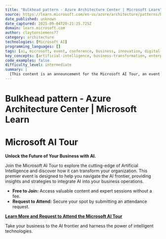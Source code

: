 ```yaml
---
title: "Bulkhead pattern - Azure Architecture Center | Microsoft Learn"
source: https://learn.microsoft.com/en-us/azure/architecture/patterns/bulkhead
date_published: unknown
date_captured: 2025-09-04T20:21:25.725Z
domain: learn.microsoft.com
author: claytonsiemens77
category: architecture
technologies: [Microsoft AI]
programming_languages: []
tags: [ai, microsoft, event, conference, business, innovation, digital-transformation]
key_concepts: [artificial-intelligence, business-transformation, enterprise-ai]
code_examples: false
difficulty_level: intermediate
summary: |
  [This content is an announcement for the Microsoft AI Tour, an event focused on Artificial Intelligence. It invites businesses to explore the latest advancements in AI and learn how to integrate them into their operations. The event is free to join, though attendance requires a request. Its primary goal is to help organizations leverage AI for business transformation and innovation, guiding them to the AI frontier.]
---
```

# Bulkhead pattern - Azure Architecture Center | Microsoft Learn

# Microsoft AI Tour

**Unlock the Future of Your Business with AI.**

Join the Microsoft AI Tour to explore the cutting-edge of Artificial Intelligence and discover how it can transform your organization. This premier event is designed to help you navigate the AI frontier, providing insights and strategies to integrate AI into your business operations.

*   **Free to Join:** Access valuable content and expert sessions without a fee.
*   **Request to Attend:** Secure your spot by submitting an attendance request.

**[Learn More and Request to Attend the Microsoft AI Tour](https://aitour.microsoft.com/?wt.mc_id=itour26_learnmarketingspot_wwl)**

Take your business to the AI frontier and harness the power of intelligent technologies.